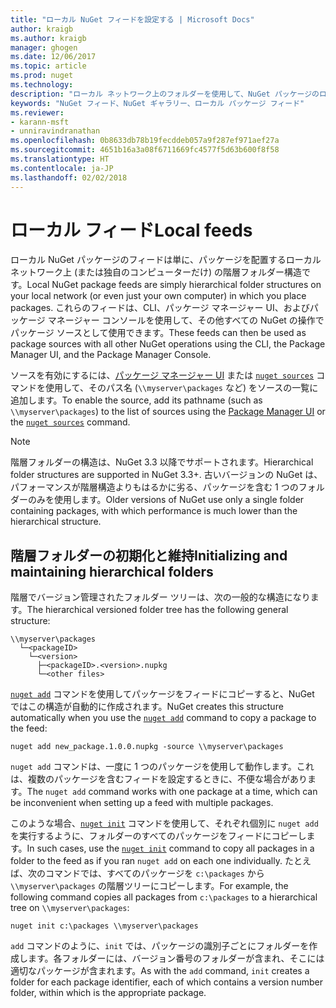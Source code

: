 ```yaml
---
title: "ローカル NuGet フィードを設定する | Microsoft Docs"
author: kraigb
ms.author: kraigb
manager: ghogen
ms.date: 12/06/2017
ms.topic: article
ms.prod: nuget
ms.technology: 
description: "ローカル ネットワーク上のフォルダーを使用して、NuGet パッケージのローカル フィードを作成する方法"
keywords: "NuGet フィード、NuGet ギャラリー、ローカル パッケージ フィード"
ms.reviewer:
- karann-msft
- unniravindranathan
ms.openlocfilehash: 0b8633db78b19fecddeb057a9f287ef971aef27a
ms.sourcegitcommit: 4651b16a3a08f6711669fc4577f5d63b600f8f58
ms.translationtype: HT
ms.contentlocale: ja-JP
ms.lasthandoff: 02/02/2018
---
```

# <a name="local-feeds"></a><span data-ttu-id="88f59-104">ローカル フィード</span><span class="sxs-lookup"><span data-stu-id="88f59-104">Local feeds</span></span>

<span data-ttu-id="88f59-105">ローカル NuGet パッケージのフィードは単に、パッケージを配置するローカル ネットワーク上 (または独自のコンピューターだけ) の階層フォルダー構造です。</span><span class="sxs-lookup"><span data-stu-id="88f59-105">Local NuGet package feeds are simply hierarchical folder structures on your local network (or even just your own computer) in which you place packages.</span></span> <span data-ttu-id="88f59-106">これらのフィードは、CLI、パッケージ マネージャー UI、およびパッケージ マネージャー コンソールを使用して、その他すべての NuGet の操作でパッケージ ソースとして使用できます。</span><span class="sxs-lookup"><span data-stu-id="88f59-106">These feeds can then be used as package sources with all other NuGet operations using the CLI, the Package Manager UI, and the Package Manager Console.</span></span>

<span data-ttu-id="88f59-107">ソースを有効にするには、[パッケージ マネージャー UI](../tools/package-manager-ui.md#package-sources) または [`nuget sources`](../tools/cli-ref-sources.md) コマンドを使用して、そのパス名 (`\\myserver\packages` など) をソースの一覧に追加します。</span><span class="sxs-lookup"><span data-stu-id="88f59-107">To enable the source, add its pathname (such as `\\myserver\packages`) to the list of sources using the [Package Manager UI](../tools/package-manager-ui.md#package-sources) or the [`nuget sources`](../tools/cli-ref-sources.md) command.</span></span>

> [!Note]
> <span data-ttu-id="88f59-108">階層フォルダーの構造は、NuGet 3.3 以降でサポートされます。</span><span class="sxs-lookup"><span data-stu-id="88f59-108">Hierarchical folder structures are supported in NuGet 3.3+.</span></span> <span data-ttu-id="88f59-109">古いバージョンの NuGet は、パフォーマンスが階層構造よりもはるかに劣る、パッケージを含む 1 つのフォルダーのみを使用します。</span><span class="sxs-lookup"><span data-stu-id="88f59-109">Older versions of NuGet use only a single folder containing packages, with which performance is much lower than the hierarchical structure.</span></span>

## <a name="initializing-and-maintaining-hierarchical-folders"></a><span data-ttu-id="88f59-110">階層フォルダーの初期化と維持</span><span class="sxs-lookup"><span data-stu-id="88f59-110">Initializing and maintaining hierarchical folders</span></span>

<span data-ttu-id="88f59-111">階層でバージョン管理されたフォルダー ツリーは、次の一般的な構造になります。</span><span class="sxs-lookup"><span data-stu-id="88f59-111">The hierarchical versioned folder tree has the following general structure:</span></span>

    \\myserver\packages
      └─<packageID>
        └─<version>
          ├─<packageID>.<version>.nupkg
          └─<other files>

<span data-ttu-id="88f59-112">[`nuget add`](../tools/cli-ref-add.md) コマンドを使用してパッケージをフィードにコピーすると、NuGet ではこの構造が自動的に作成されます。</span><span class="sxs-lookup"><span data-stu-id="88f59-112">NuGet creates this structure automatically when you use the [`nuget add`](../tools/cli-ref-add.md) command to copy a package to the feed:</span></span>

```cli
nuget add new_package.1.0.0.nupkg -source \\myserver\packages
```

<span data-ttu-id="88f59-113">`nuget add` コマンドは、一度に 1 つのパッケージを使用して動作します。これは、複数のパッケージを含むフィードを設定するときに、不便な場合があります。</span><span class="sxs-lookup"><span data-stu-id="88f59-113">The `nuget add` command works with one package at a time, which can be inconvenient when setting up a feed with multiple packages.</span></span>

<span data-ttu-id="88f59-114">このような場合、[`nuget init`](../tools/cli-ref-init.md) コマンドを使用して、それぞれ個別に `nuget add` を実行するように、フォルダーのすべてのパッケージをフィードにコピーします。</span><span class="sxs-lookup"><span data-stu-id="88f59-114">In such cases, use the [`nuget init`](../tools/cli-ref-init.md) command to copy all packages in a folder to the feed as if you ran `nuget add` on each one individually.</span></span> <span data-ttu-id="88f59-115">たとえば、次のコマンドでは、すべてのパッケージを `c:\packages` から `\\myserver\packages` の階層ツリーにコピーします。</span><span class="sxs-lookup"><span data-stu-id="88f59-115">For example, the following command copies all packages from `c:\packages` to a hierarchical tree on `\\myserver\packages`:</span></span>

```cli
nuget init c:\packages \\myserver\packages
```

<span data-ttu-id="88f59-116">`add` コマンドのように、`init` では、パッケージの識別子ごとにフォルダーを作成します。各フォルダーには、バージョン番号のフォルダーが含まれ、そこには適切なパッケージが含まれます。</span><span class="sxs-lookup"><span data-stu-id="88f59-116">As with the `add` command, `init` creates a folder for each package identifier, each of which contains a version number folder, within which is the appropriate package.</span></span>
